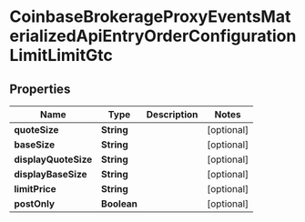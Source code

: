 
# CoinbaseBrokerageProxyEventsMaterializedApiEntryOrderConfigurationLimitLimitGtc

## Properties
Name | Type | Description | Notes
------------ | ------------- | ------------- | -------------
**quoteSize** | **String** |  |  [optional]
**baseSize** | **String** |  |  [optional]
**displayQuoteSize** | **String** |  |  [optional]
**displayBaseSize** | **String** |  |  [optional]
**limitPrice** | **String** |  |  [optional]
**postOnly** | **Boolean** |  |  [optional]



